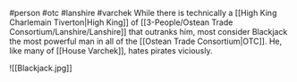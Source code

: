 #person #otc #lanshire #varchek 
While there is technically a [[High King Charlemain Tiverton|High King]] of [[3-People/Ostean Trade Consortium/Lanshire/Lanshire]] that outranks him, most consider Blackjack the most powerful man in all of the [[Ostean Trade Consortium|OTC]]. He, like many of [[House Varchek]], hates pirates viciously.

![[Blackjack.jpg]]